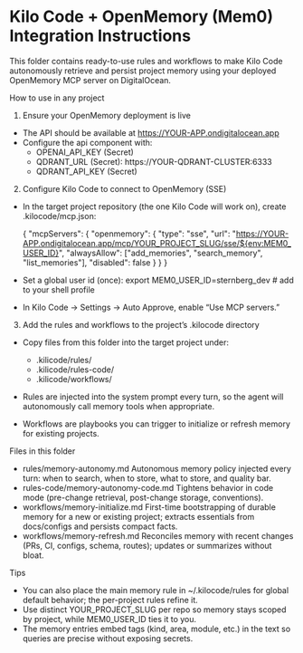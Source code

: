 # Kilo Code + OpenMemory (Mem0) Integration Instructions

This folder contains ready-to-use rules and workflows to make Kilo Code autonomously retrieve and persist project memory using your deployed OpenMemory MCP server on DigitalOcean.

How to use in any project

1) Ensure your OpenMemory deployment is live
- The API should be available at https://YOUR-APP.ondigitalocean.app
- Configure the api component with:
  - OPENAI_API_KEY (Secret)
  - QDRANT_URL (Secret): https://YOUR-QDRANT-CLUSTER:6333
  - QDRANT_API_KEY (Secret)

2) Configure Kilo Code to connect to OpenMemory (SSE)
- In the target project repository (the one Kilo Code will work on), create .kilocode/mcp.json:

  {
    "mcpServers": {
      "openmemory": {
        "type": "sse",
        "url": "https://YOUR-APP.ondigitalocean.app/mcp/YOUR_PROJECT_SLUG/sse/${env:MEM0_USER_ID}",
        "alwaysAllow": ["add_memories", "search_memory", "list_memories"],
        "disabled": false
      }
    }
  }

- Set a global user id (once):
  export MEM0_USER_ID=sternberg_dev   # add to your shell profile

- In Kilo Code → Settings → Auto Approve, enable “Use MCP servers.”

3) Add the rules and workflows to the project’s .kilocode directory
- Copy files from this folder into the target project under:
  - .kilicode/rules/
  - .kilicode/rules-code/
  - .kilicode/workflows/

- Rules are injected into the system prompt every turn, so the agent will autonomously call memory tools when appropriate.
- Workflows are playbooks you can trigger to initialize or refresh memory for existing projects.

Files in this folder
- rules/memory-autonomy.md
  Autonomous memory policy injected every turn: when to search, when to store, what to store, and quality bar.
- rules-code/memory-autonomy-code.md
  Tightens behavior in code mode (pre-change retrieval, post-change storage, conventions).
- workflows/memory-initialize.md
  First-time bootstrapping of durable memory for a new or existing project; extracts essentials from docs/configs and persists compact facts.
- workflows/memory-refresh.md
  Reconciles memory with recent changes (PRs, CI, configs, schema, routes); updates or summarizes without bloat.

Tips
- You can also place the main memory rule in ~/.kilocode/rules for global default behavior; the per-project rules refine it.
- Use distinct YOUR_PROJECT_SLUG per repo so memory stays scoped by project, while MEM0_USER_ID ties it to you.
- The memory entries embed tags (kind, area, module, etc.) in the text so queries are precise without exposing secrets.

